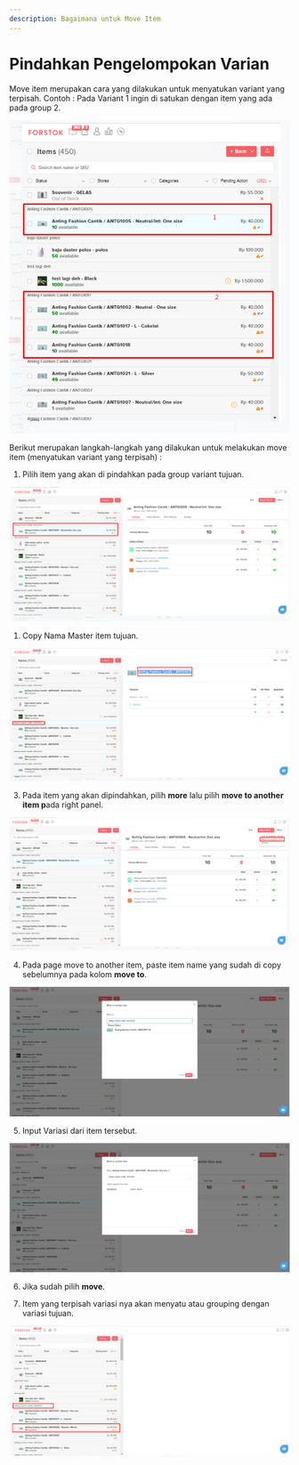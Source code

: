 ```yaml
---
description: Bagaimana untuk Move Item
---
```


# Pindahkan Pengelompokan Varian

Move item merupakan cara yang dilakukan untuk menyatukan variant yang terpisah. Contoh : Pada Variant 1 ingin di satukan dengan item yang ada pada group 2.

![](../../.gitbook/assets/image%20%28187%29.png)

Berikut merupakan langkah-langkah yang dilakukan untuk melakukan move item \(menyatukan variant yang terpisah\) : 

1. Pilih item yang akan di pindahkan pada group variant tujuan. 

![](../../.gitbook/assets/image%20%2847%29.png)

1. Copy Nama Master item tujuan.

![](../../.gitbook/assets/image%20%28214%29.png)

 3. Pada item yang akan dipindahkan, pilih **more** lalu pilih **move to another item p**ada right panel.

![](../../.gitbook/assets/image%20%2879%29.png)

 4. Pada page move to another item, paste item name yang sudah di copy sebelumnya pada kolom **move to**.

![](../../.gitbook/assets/image%20%28273%29.png)

5. Input Variasi dari item tersebut. 

![](../../.gitbook/assets/image%20%28231%29.png)

6. Jika sudah pilih **move**. 

7. Item yang terpisah variasi nya akan menyatu atau grouping dengan variasi tujuan.

![](../../.gitbook/assets/image%20%28278%29.png)

[  
](https://s3.amazonaws.com/cdn.freshdesk.com/data/helpdesk/attachments/production/48021345040/original/nIKeThziw1OYDAAvfRQiL5qd97cnj3M0cA.png?1578046925)

